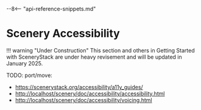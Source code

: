--8<-- "api-reference-snippets.md"

<link rel="stylesheet" href="/css/examples.css">

# Scenery Accessibility

!!! warning "Under Construction"
    This section and others in Getting Started with SceneryStack are under heavy revisement
    and will be updated in January 2025.

TODO: port/move:

- <https://scenerystack.org/accessibility/a11y_guides/>
- <http://localhost/scenery/doc/accessibility/accessibility.html>
- <http://localhost/scenery/doc/accessibility/voicing.html>

